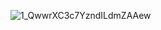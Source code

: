 ![1_QwwrXC3c7YzndILdmZAAew](https://user-images.githubusercontent.com/76027425/210194849-d88e018b-b7b6-4542-9c2e-d15441797575.png)
